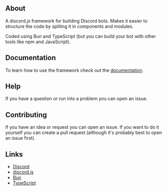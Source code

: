 ## About

A discord.js framework for building Discord bots. Makes it easier to structure the code by spliting it in components and modules.

Coded using Bun and TypeScript (but you can build your bot with other tools like npm and JavaScript).


## Documentation

To learn how to use the framework check out the [documentation](https://github.com/smart-discord/components/wiki).

## Help

If you have a question or run into a problem you can open an issue.

## Contributing

If you have an idea or request you can open an issue. If you want to do it yourself you can create a pull request (although it's probably best to open an issue first).

## Links

- [Discord](https://discord.com/)
- [discord.js](https://discord.js.org/)
- [Bun](https://bun.sh/)
- [TypeScript](https://www.typescriptlang.org/)
